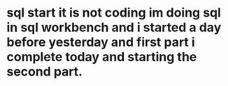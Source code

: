# sql start it is not coding im doing sql in sql workbench and i started a day before yesterday and first part i complete today and starting the second part.

